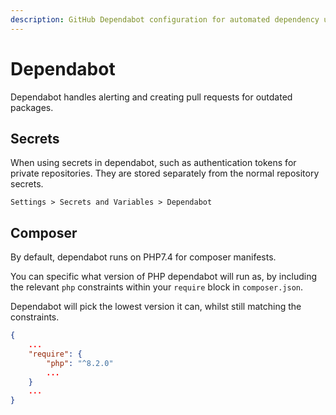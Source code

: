 ```yaml
---
description: GitHub Dependabot configuration for automated dependency updates and security vulnerability management.
---
```

# Dependabot

Dependabot handles alerting and creating pull requests for outdated packages.

## Secrets

When using secrets in dependabot, such as authentication tokens for private repositories. They are stored separately from the normal repository secrets. 

```
Settings > Secrets and Variables > Dependabot
```

## Composer

By default, dependabot runs on PHP7.4 for composer manifests. 

You can specific what version of PHP dependabot will run as, by including the relevant `php` constraints within your `require` block in `composer.json`.

Dependabot will pick the lowest version it can, whilst still matching the constraints.

```json
{
    ...
    "require": {
        "php": "^8.2.0"
        ...
    }
    ...
}
```
